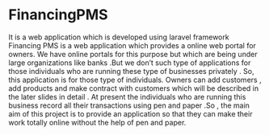 # FinancingPMS
It is a web application which is developed using laravel framework
Financing PMS is a web application which provides a online web portal for owners. We have online portals for this purpose but which are being under large organizations like banks .But we don’t such type of applications for those individuals who are running these type of businesses privately . So, this application is for those type of individuals. Owners can add customers , add products and make contract with customers which will be described in the later slides in detail . At present the individuals who are running this business record all their transactions using pen and paper .So , the main aim of this project is to provide an application so that they can make their work totally online without the help of pen and paper.
